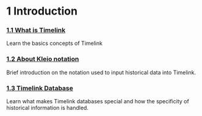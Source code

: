 # 1 Introduction

### [1.1 What is Timelink](app://obsidian.md/1.1%20What%20is%20Timelink.md)

Learn the basics concepts of Timelink

### [1.2 About Kleio notation](app://obsidian.md/1.2%20About%20Kleio%20notation.md)

Brief introduction on the notation used to input historical data into Timelink.

### [1.3 Timelink Database](app://obsidian.md/1.3%20Timelink%20Database.md)

Learn what makes Timelink databases special and how the specificity of historical information is handled.